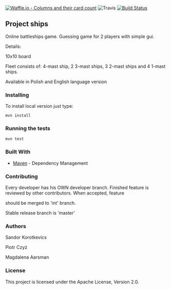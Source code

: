 [![Waffle.io - Columns and their card count](https://badge.waffle.io/korotkevics/ships.svg?columns=all)](https://waffle.io/korotkevics/ships)
![Travis](https://travis-ci.org/korotkevics/ships.svg?branch=int)
[![Build Status](https://travis-ci.org/korotkevics/ships.svg?branch=int)](https://travis-ci.org/azu/travis-badge)

## Project ships

Online battleships game. Guessing game for 2 players with simple gui.

Details:

10x10 board

Fleet consists of: 4-mast ship, 2 3-mast ships, 3 2-mast ships and 4 1-mast ships.

Available in Polish and English language version



### Installing

To install local version just type: 
    
    mvn install



### Running the tests

    mvn test



### Built With

* [Maven](https://maven.apache.org/) - Dependency Management



### Contributing

Every developer has his OWN developer branch. Finished feature is reviewed by other contributors. When accepted, feature

should be merged to 'int' branch.

Stable release branch is 'master'



### Authors

Sandor Korotkevics

Piotr Czyż

Magdalena Aarsman



### License

This project is licensed under the Apache License, Version 2.0.

